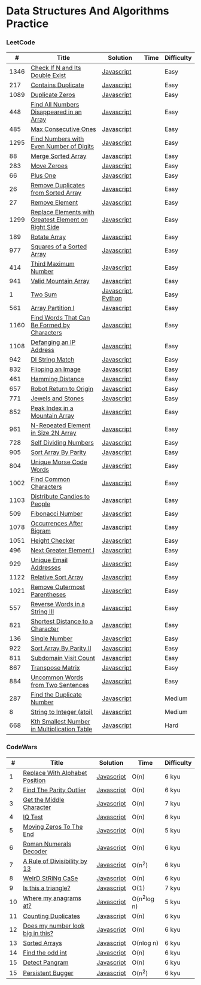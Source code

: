 # Data Structures And Algorithms Practice

### LeetCode

| #    | Title                                                                                                                                       | Solution                                                                                       | Time | Difficulty |
| ---- | ------------------------------------------------------------------------------------------------------------------------------------------- | ---------------------------------------------------------------------------------------------- | ---- | ---------- |
| 1346 | [Check If N and Its Double Exist](https://leetcode.com/problems/check-if-n-and-its-double-exist/)                                           | [Javascript](./leetcode/javascript/arrays/checkIfExist.js)                                     |      | Easy       |
| 217  | [Contains Duplicate](https://leetcode.com/problems/contains-duplicate/)                                                                     | [Javascript](./leetcode/javascript/arrays/containsDuplicate.js)                                |      | Easy       |
| 1089 | [Duplicate Zeros](https://leetcode.com/problems/duplicate-zeros/)                                                                           | [Javascript](./leetcode/javascript/arrays/duplicateZeros.js)                                   |      | Easy       |
| 448  | [Find All Numbers Disappeared in an Array](https://leetcode.com/problems/find-all-numbers-disappeared-in-an-array/)                         | [Javascript](./leetcode/javascript/arrays/findDisappearedNumbers.js)                           |      | Easy       |
| 485  | [Max Consecutive Ones](https://leetcode.com/problems/max-consecutive-ones/)                                                                 | [Javascript](./leetcode/javascript/arrays/findMaxConsecutiveOnes.js)                           |      | Easy       |
| 1295 | [Find Numbers with Even Number of Digits](https://leetcode.com/problems/find-numbers-with-even-number-of-digits/)                           | [Javascript](./leetcode/javascript/arrays/findNumbers.js)                                      |      | Easy       |
| 88   | [Merge Sorted Array](https://leetcode.com/problems/merge-sorted-array/)                                                                     | [Javascript](./leetcode/javascript/arrays/merge.js)                                            |      | Easy       |
| 283  | [Move Zeroes](https://leetcode.com/problems/move-zeroes/)                                                                                   | [Javascript](./leetcode/javascript/arrays/moveZeroes.js)                                       |      | Easy       |
| 66   | [Plus One](https://leetcode.com/problems/plus-one/)                                                                                         | [Javascript](./leetcode/javascript/arrays/plusOne.js)                                          |      | Easy       |
| 26   | [Remove Duplicates from Sorted Array](https://leetcode.com/problems/remove-duplicates-from-sorted-array/)                                   | [Javascript](./leetcode/javascript/arrays/removeDuplicates.js)                                 |      | Easy       |
| 27   | [Remove Element](https://leetcode.com/problems/remove-element/)                                                                             | [Javascript](./leetcode/javascript/arrays/removeElement.js)                                    |      | Easy       |
| 1299 | [Replace Elements with Greatest Element on Right Side](https://leetcode.com/problems/replace-elements-with-greatest-element-on-right-side/) | [Javascript](./leetcode/javascript/arrays/replaceElements.js)                                  |      | Easy       |
| 189  | [Rotate Array](https://leetcode.com/problems/rotate-array/)                                                                                 | [Javascript](./leetcode/javascript/arrays/rotate.js)                                           |      | Easy       |
| 977  | [Squares of a Sorted Array](https://leetcode.com/problems/squares-of-a-sorted-array/)                                                       | [Javascript](./leetcode/javascript/arrays/sortedSquares.js)                                    |      | Easy       |
| 414  | [Third Maximum Number](https://leetcode.com/problems/third-maximum-number/)                                                                 | [Javascript](./leetcode/javascript/arrays/thirdMax.js)                                         |      | Easy       |
| 941  | [Valid Mountain Array](https://leetcode.com/problems/valid-mountain-array/)                                                                 | [Javascript](./leetcode/javascript/arrays/validMountainArray.js)                               |      | Easy       |
| 1    | [Two Sum](https://leetcode.com/problems/two-sum/)                                                                                           | [Javascript](./leetcode/javascript/easy/twoSum.js), [Python](./leetcode/python/easy/twoSum.py) |      | Easy       |
| 561  | [Array Partition I](https://leetcode.com/problems/array-partition-i/)                                                                       | [Javascript](./leetcode/javascript/easy/arrayPairSum.js)                                       |      | Easy       |
| 1160 | [Find Words That Can Be Formed by Characters](https://leetcode.com/problems/find-words-that-can-be-formed-by-characters/)                   | [Javascript](./leetcode/javascript/easy/countCharacters.js)                                    |      | Easy       |
| 1108 | [Defanging an IP Address](https://leetcode.com/problems/defanging-an-ip-address/)                                                           | [Javascript](./leetcode/javascript/easy/defangIPaddr.js)                                       |      | Easy       |
| 942  | [DI String Match](https://leetcode.com/problems/di-string-match/)                                                                           | [Javascript](./leetcode/javascript/easy/diStringMatch.js)                                      |      | Easy       |
| 832  | [Flipping an Image](https://leetcode.com/problems/flipping-an-image/)                                                                       | [Javascript](./leetcode/javascript/easy/flipAndInvertImage.js)                                 |      | Easy       |
| 461  | [Hamming Distance](https://leetcode.com/problems/hamming-distance/)                                                                         | [Javascript](./leetcode/javascript/easy/hammingDistance.js)                                    |      | Easy       |
| 657  | [Robot Return to Origin](https://leetcode.com/problems/robot-return-to-origin/)                                                             | [Javascript](./leetcode/javascript/easy/judgeCircle.js)                                        |      | Easy       |
| 771  | [Jewels and Stones](https://leetcode.com/problems/jewels-and-stones/)                                                                       | [Javascript](./leetcode/javascript/easy/numJewelsInStones.js)                                  |      | Easy       |
| 852  | [Peak Index in a Mountain Array](https://leetcode.com/problems/peak-index-in-a-mountain-array/)                                             | [Javascript](./leetcode/javascript/easy/peakIndexInMountainArray.js)                           |      | Easy       |
| 961  | [N-Repeated Element in Size 2N Array](https://leetcode.com/problems/n-repeated-element-in-size-2n-array/)                                   | [Javascript](./leetcode/javascript/easy/repeatedNTimes.js)                                     |      | Easy       |
| 728  | [Self Dividing Numbers](https://leetcode.com/problems/self-dividing-numbers/)                                                               | [Javascript](./leetcode/javascript/easy/selfDividingNumbers.js)                                |      | Easy       |
| 905  | [Sort Array By Parity](https://leetcode.com/problems/sort-array-by-parity/)                                                                 | [Javascript](./leetcode/javascript/easy/sortArrayByParity.js)                                  |      | Easy       |
| 804  | [Unique Morse Code Words](https://leetcode.com/problems/unique-morse-code-words/)                                                           | [Javascript](./leetcode/javascript/easy/uniqueMorseRepresentations.js)                         |      | Easy       |
| 1002 | [Find Common Characters](https://leetcode.com/problems/find-common-characters/)                                                             | [Javascript](./leetcode/javascript/easy/commonChars.js)                                        |      | Easy       |
| 1103 | [Distribute Candies to People](https://leetcode.com/problems/distribute-candies-to-people/)                                                 | [Javascript](./leetcode/javascript/easy/distributeCandies.js)                                  |      | Easy       |
| 509  | [Fibonacci Number](https://leetcode.com/problems/fibonacci-number/)                                                                         | [Javascript](./leetcode/javascript/easy/fibonacci.js)                                          |      | Easy       |
| 1078 | [Occurrences After Bigram](https://leetcode.com/problems/occurrences-after-bigram/)                                                         | [Javascript](./leetcode/javascript/easy/findOcurrences.js)                                     |      | Easy       |
| 1051 | [Height Checker](https://leetcode.com/problems/height-checker/)                                                                             | [Javascript](./leetcode/javascript/easy/heightChecker.js)                                      |      | Easy       |
| 496  | [Next Greater Element I](https://leetcode.com/problems/next-greater-element-i/)                                                             | [Javascript](./leetcode/javascript/easy/nextGreaterElement.js)                                 |      | Easy       |
| 929  | [Unique Email Addresses](https://leetcode.com/problems/unique-email-addresses/)                                                             | [Javascript](./leetcode/javascript/easy/numUniqueEmails.js)                                    |      | Easy       |
| 1122 | [Relative Sort Array](https://leetcode.com/problems/relative-sort-array/)                                                                   | [Javascript](./leetcode/javascript/easy/relativeSortArray.js)                                  |      | Easy       |
| 1021 | [Remove Outermost Parentheses](https://leetcode.com/problems/remove-outermost-parentheses/)                                                 | [Javascript](./leetcode/javascript/easy/removeOuterParentheses.js)                             |      | Easy       |
| 557  | [Reverse Words in a String III](https://leetcode.com/problems/reverse-words-in-a-string-iii/)                                               | [Javascript](./leetcode/javascript/easy/reverseWords.js)                                       |      | Easy       |
| 821  | [Shortest Distance to a Character](https://leetcode.com/problems/shortest-distance-to-a-character/)                                         | [Javascript](./leetcode/javascript/easy/shortestToChar.js)                                     |      | Easy       |
| 136  | [Single Number](https://leetcode.com/problems/single-number/)                                                                               | [Javascript](./leetcode/javascript/easy/singleNumber.js)                                       |      | Easy       |
| 922  | [Sort Array By Parity II](https://leetcode.com/problems/sort-array-by-parity-ii/)                                                           | [Javascript](./leetcode/javascript/easy/sortArrayByParityII.js)                                |      | Easy       |
| 811  | [Subdomain Visit Count](https://leetcode.com/problems/subdomain-visit-count/)                                                               | [Javascript](./leetcode/javascript/easy/subdomainVisits.js)                                    |      | Easy       |
| 867  | [Transpose Matrix](https://leetcode.com/problems/transpose-matrix/)                                                                         | [Javascript](./leetcode/javascript/easy/transpose.js)                                          |      | Easy       |
| 884  | [Uncommon Words from Two Sentences](https://leetcode.com/problems/uncommon-words-from-two-sentences/)                                       | [Javascript](./leetcode/javascript/easy/uncommonFromSentences.js)                              |      | Easy       |
| 287  | [Find the Duplicate Number](https://leetcode.com/problems/find-the-duplicate-number/)                                                       | [Javascript](./leetcode/javascript/medium/findDuplicate.js)                                    |      | Medium     |
| 8    | [String to Integer (atoi)](https://leetcode.com/problems/string-to-integer-atoi/)                                                           | [Javascript](./leetcode/javascript/medium/stringToInteger.js)                                  |      | Medium     |
| 668  | [Kth Smallest Number in Multiplication Table](https://leetcode.com/problems/kth-smallest-number-in-multiplication-table/)                   | [Javascript](./leetcode/javascript/hard/findKthNumber.js)                                      |      | Hard       |

### CodeWars

| #   | Title                                                                                      | Solution                                                         | Time                  | Difficulty |
| --- | ------------------------------------------------------------------------------------------ | ---------------------------------------------------------------- | --------------------- | ---------- |
| 1   | [Replace With Alphabet Position](https://www.codewars.com/kata/546f922b54af40e1e90001da)   | [Javascript](./codewars/javascript/easy/alphabet.js)             | O(n)                  | 6 kyu      |
| 2   | [Find The Parity Outlier](https://www.codewars.com/kata/5526fc09a1bbd946250002dc)          | [Javascript](./codewars/javascript/easy/findOutlier.js)          | O(n)                  | 6 kyu      |
| 3   | [Get the Middle Character](https://www.codewars.com/kata/56747fd5cb988479af000028)         | [Javascript](./codewars/javascript/easy/getMiddle.js)            | O(n)                  | 7 kyu      |
| 4   | [IQ Test](https://www.codewars.com/kata/552c028c030765286c00007d)                          | [Javascript](./codewars/javascript/easy/iqTest.js)               | O(n)                  | 6 kyu      |
| 5   | [Moving Zeros To The End](https://www.codewars.com/kata/52597aa56021e91c93000cb0)          | [Javascript](./codewars/javascript/easy/moveZeros.js)            | O(n)                  | 5 kyu      |
| 6   | [Roman Numerals Decoder](https://www.codewars.com/kata/51b6249c4612257ac0000005)           | [Javascript](./codewars/javascript/easy/romanNumbers.js)         | O(n)                  | 6 kyu      |
| 7   | [A Rule of Divisibility by 13](https://www.codewars.com/kata/564057bc348c7200bd0000ff)     | [Javascript](./codewars/javascript/easy/thirt.js)                | O(n<sup>2</sup>)      | 6 kyu      |
| 8   | [WeIrD StRiNg CaSe](https://www.codewars.com/kata/52b757663a95b11b3d00062d)                | [Javascript](./codewars/javascript/easy/toWeirdCase.js)          | O(n)                  | 6 kyu      |
| 9   | [Is this a triangle?](https://www.codewars.com/kata/56606694ec01347ce800001b)              | [Javascript](./codewars/javascript/easy/triangle.js)             | O(1)                  | 7 kyu      |
| 10  | [Where my anagrams at?](https://www.codewars.com/kata/523a86aa4230ebb5420001e1)            | [Javascript](./codewars/javascript/medium/anagram.js)            | O(n<sup>2</sup>log n) | 5 kyu      |
| 11  | [Counting Duplicates](https://www.codewars.com/kata/54bf1c2cd5b56cc47f0007a1)              | [Javascript](./codewars/javascript/medium/duplicateCount.js)     | O(n)                  | 6 kyu      |
| 12  | [Does my number look big in this?](https://www.codewars.com/kata/5287e858c6b5a9678200083c) | [Javascript](./codewars/javascript/medium/narcissisticNumber.js) | O(n)                  | 6 kyu      |
| 13  | [Sorted Arrays](https://www.codewars.com/kata/56f2d43fe40b70a442000f26)                    | [Javascript](./codewars/javascript/medium/sortedArrays.js)       | O(nlog n)             | 6 kyu      |
| 14  | [Find the odd int](https://www.codewars.com/kata/54da5a58ea159efa38000836)                 | [Javascript](./codewars/javascript/medium/oddNumber.js)          | O(n)                  | 6 kyu      |
| 15  | [Detect Pangram](https://www.codewars.com/kata/545cedaa9943f7fe7b000048)                   | [Javascript](./codewars/javascript/medium/pangram.js)            | O(n)                  | 6 kyu      |
| 15  | [Persistent Bugger](https://www.codewars.com/kata/55bf01e5a717a0d57e0000ec)                | [Javascript](./codewars/javascript/medium/persistenceNum.js)     | O(n<sup>2</sup>)      | 6 kyu      |
